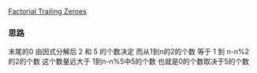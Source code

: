 [Factorial Trailing Zeroes](https://leetcode.com/problems/factorial-trailing-zeroes/)

### 思路
末尾的0 由因式分解后 2 和 5 的个数决定
而从1到n的2的个数 等于 1 到 n-n%2 的2的个数 
这个数量远大于 1到n-n%5中5的个数
也就是0的个数取决于5的个数